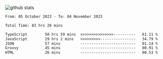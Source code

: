 
![github stats](https://github-readme-stats.vercel.app/api?username=realmahd1&show_icons=true&theme=codeSTACKr&hide_rank=true&count_private=true)

<!--START_SECTION:waka-->

```txt
From: 05 October 2023 - To: 04 November 2023

Total Time: 83 hrs 26 mins

TypeScript        50 hrs 59 mins  >>>>>>>>>>>>>>>----------   61.11 %
JavaScript        29 hrs 2 mins   >>>>>>>>>----------------   34.79 %
JSON              57 mins         -------------------------   01.14 %
Groovy            45 mins         -------------------------   00.91 %
HTML              26 mins         -------------------------   00.53 %
```

<!--END_SECTION:waka-->
